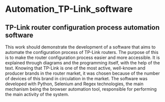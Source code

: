 # Automation_TP-Link_software
## TP-Link router configuration process automation software
This work should demonstrate the development of a software that aims to automate the configuration process of TP-Link routers. The purpose of this is to make the router configuration process easier and more accessible. It is explained through diagrams and the programming itself, with the help of the text. Knowing that TP-Link is one of the most active, well-known and producer brands in the router market, it was chosen because of the number of devices of this brand in circulation in the market. The software was developed with Python, Selenium and Regex technologies, the main mechanism being the browser automation tool, responsible for performing the main activity of the system.
